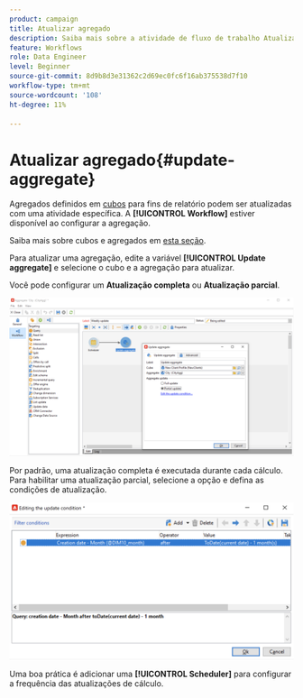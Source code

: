 ```yaml
---
product: campaign
title: Atualizar agregado
description: Saiba mais sobre a atividade de fluxo de trabalho Atualizar agregado
feature: Workflows
role: Data Engineer
level: Beginner
source-git-commit: 8d9b8d3e31362c2d69ec0fc6f16ab375538d7f10
workflow-type: tm+mt
source-wordcount: '108'
ht-degree: 11%

---
```


# Atualizar agregado{#update-aggregate}

Agregados definidos em [cubos](../../v8/reporting/gs-cubes.md) para fins de relatório podem ser atualizadas com uma atividade específica. A **[!UICONTROL Workflow]** estiver disponível ao configurar a agregação.

Saiba mais sobre cubos e agregados em [esta seção](../../v8/reporting/customize-cubes.md#calculate-and-use-aggregates).

Para atualizar uma agregação, edite a variável **[!UICONTROL Update aggregate]** e selecione o cubo e a agregação para atualizar.

Você pode configurar um **Atualização completa** ou **Atualização parcial**.

![](assets/update-aggregate-details.png)

Por padrão, uma atualização completa é executada durante cada cálculo. Para habilitar uma atualização parcial, selecione a opção e defina as condições de atualização.

![](assets/update-aggregate-partial.png)

Uma boa prática é adicionar uma **[!UICONTROL Scheduler]** para configurar a frequência das atualizações de cálculo.
